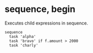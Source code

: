 
# sequence, begin

Executes child expressions in sequence.

```
sequence
  task 'alpha'
  task 'bravo' if f.amount > 2000
  task 'charly'
```

